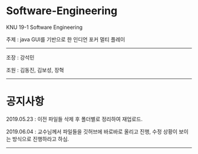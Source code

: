 # Software-Engineering
KNU 19-1 Software Engineering

주제 : java GUI를 기반으로 한 인디언 포커 멀티 플레이

***************************************************************

조장 : 강석민

조원 : 김동진, 김보성, 장혁

***************************************************************
# 공지사항
2019.05.23 : 이전 파일들 삭제 후 폴더별로 정리하여 재업로드.

2019.06.04 : 교수님께서 파일들을 깃허브에 바로바로 올리고 진행, 수정 상황이 보이는 방식으로 진행하라고 하심.
***************************************************************
